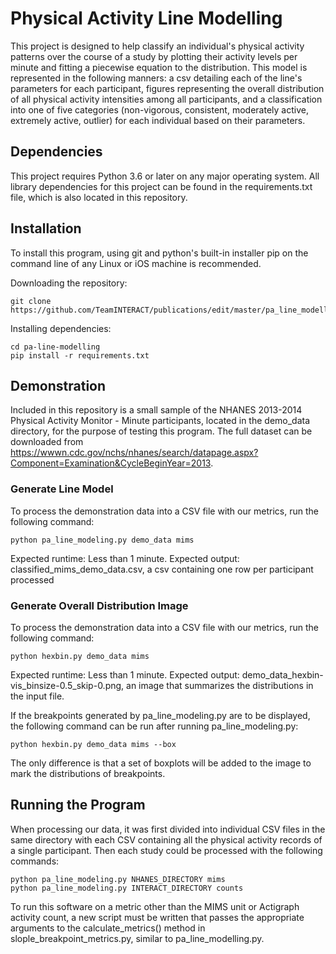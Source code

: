 # Physical Activity Line Modelling

This project is designed to help classify an individual's physical activity patterns over the course of a study by plotting their activity levels per minute and fitting a piecewise equation to the distribution. This model is represented in the following manners: a csv detailing each of the line's parameters for each participant, figures representing the overall distribution of all physical activity intensities among all participants, and a classification into one of five categories (non-vigorous, consistent, moderately active, extremely active, outlier) for each individual based on their parameters.

## Dependencies
This project requires Python 3.6 or later on any major operating system. 
All library dependencies for this project can be found in the requirements.txt file, which is also located in this repository.


## Installation
To install this program, using git and python's built-in installer pip on the command line of any Linux or iOS machine is recommended. 

Downloading the repository:
```
git clone https://github.com/TeamINTERACT/publications/edit/master/pa_line_modelling_2022_Phillips
```

Installing dependencies:
```
cd pa-line-modelling
pip install -r requirements.txt
```


## Demonstration
Included in this repository is a small sample of the NHANES 2013-2014 Physical Activity Monitor - Minute participants, located in the demo_data directory, for the purpose of testing this program.
The full dataset can be downloaded from https://wwwn.cdc.gov/nchs/nhanes/search/datapage.aspx?Component=Examination&CycleBeginYear=2013.

### Generate Line Model
To process the demonstration data into a CSV file with our metrics, run the following command:
```
python pa_line_modeling.py demo_data mims
```
Expected runtime: Less than 1 minute.
Expected output: classified_mims_demo_data.csv, a csv containing one row per participant processed

### Generate Overall Distribution Image
To process the demonstration data into a CSV file with our metrics, run the following command:
```
python hexbin.py demo_data mims
```
Expected runtime: Less than 1 minute.
Expected output: demo_data_hexbin-vis_binsize-0.5_skip-0.png, an image that summarizes the distributions in the input file.

If the breakpoints generated by pa_line_modeling.py are to be displayed, the following command can be run after running pa_line_modeling.py:
```
python hexbin.py demo_data mims --box
```
The only difference is that a set of boxplots will be added to the image to mark the distributions of breakpoints.


## Running the Program

When processing our data, it was first divided into individual CSV files in the same directory with each CSV containing all the physical activity records of a single participant.
Then each study could be processed with the following commands:

```
python pa_line_modeling.py NHANES_DIRECTORY mims
python pa_line_modeling.py INTERACT_DIRECTORY counts
```

To run this software on a metric other than the MIMS unit or Actigraph activity count, a new script must be written that passes the appropriate arguments to the calculate_metrics() method in slople_breakpoint_metrics.py, similar to pa_line_modelling.py.
